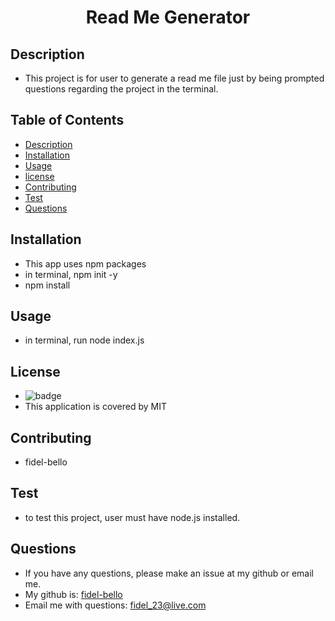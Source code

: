 
   <h1 align="center">Read Me Generator</h1>

   ## Description
   * This project is for user to generate a read me file just by being prompted questions regarding the project in the terminal.

   ## Table of Contents
   * [Description](#Description)
   * [Installation](#Installation)
   * [Usage](#Usage)
   * [license](#License)
   * [Contributing](#Contributing)
   * [Test](#Test)
   * [Questions](#Questions)
   
 

   ## Installation
   * This app uses npm packages 
   * in terminal, npm init -y
   * npm install

   ## Usage 
   *  in terminal, run node index.js
  
   ## License
   * ![badge](https://img.shields.io/badge/license-MIT-blue)
   * This application is covered by MIT

   ## Contributing
   * fidel-bello

   ## Test
   * to test this project, user must have node.js installed.

   ## Questions
   * If you have any questions, please make an issue at my github or email me.
   * My github is: [fidel-bello](https://github.com/fidel-bello)
   * Email me with questions: fidel_23@live.com

  
